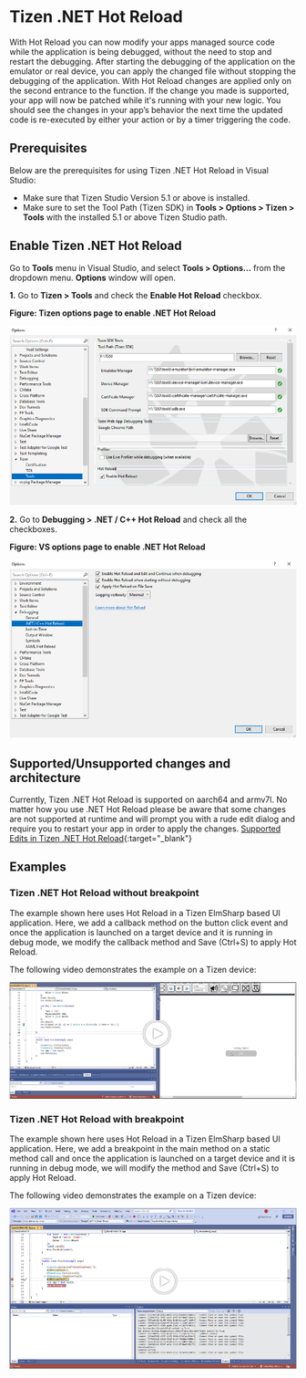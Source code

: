 # Tizen .NET Hot Reload

With Hot Reload you can now modify your apps managed source code while the application is being debugged, without the need to stop and restart the debugging.
After starting the debugging of the application on the emulator or real device, you can apply the changed file without stopping the debugging of the application.
With Hot Reload changes are applied only on the second entrance to the function. If the change you made is supported, your app will now be patched while it's running with your new logic. You should see the changes in your app’s behavior the next time the updated code is re-executed by either your action or by a timer triggering the code.

## Prerequisites

Below are the prerequisites for using Tizen .NET Hot Reload in Visual Studio:

- Make sure that Tizen Studio Version 5.1 or above is installed.
- Make sure to set the Tool Path (Tizen SDK) in **Tools > Options > Tizen > Tools** with the installed 5.1 or above Tizen Studio path.

## Enable Tizen .NET Hot Reload

Go to **Tools** menu in Visual Studio, and select **Tools > Options...** from the dropdown menu. **Options** window will open.

**1.** Go to **Tizen &gt; Tools** and check the **Enable Hot Reload** checkbox.

**Figure: Tizen options page to enable .NET Hot Reload**

![Tizen options page to enable .NET Hot Reload](media/enable_tizen_hotreload.png)

**2.** Go to **Debugging &gt; .NET / C++ Hot Reload** and check all the checkboxes.

**Figure: VS options page to enable .NET Hot Reload**

![Tizen options page to enable .NET Hot Reload](media/enable_vs_hotreload.png)


## Supported/Unsupported changes and architecture
Currently, Tizen .NET Hot Reload is supported on aarch64 and armv7l.
No matter how you use .NET Hot Reload please be aware that some changes are not supported at runtime and will prompt you with a rude edit dialog and require you to restart your app in order to apply the changes. [Supported Edits in Tizen .NET Hot Reload](https://github.com/dotnet/roslyn/blob/main/docs/wiki/EnC-Supported-Edits.md){:target="_blank"}


## Examples

### Tizen .NET Hot Reload without breakpoint

The example shown here uses Hot Reload in a Tizen ElmSharp based UI application.
Here, we add a callback method on the button click event and once the application is launched on a target device and it is running in debug mode, we modify the callback method and Save (Ctrl+S) to apply Hot Reload.

The following video demonstrates the example on a Tizen device:


[![Hotreload Example Video](media/hotreload_without_bp.png)](media/Hotreload_Without_Breakpoint.mp4 "Hot Reload example video without breakpoint")


### Tizen .NET Hot Reload with breakpoint

The example shown here uses Hot Reload in a Tizen ElmSharp based UI application.
Here, we add a breakpoint in the main method on a static method call and once the application is launched on a target device and it is running in debug mode, we will modify the method and Save (Ctrl+S) to apply Hot Reload.

The following video demonstrates the example on a Tizen device:

[![Hotreload Example Video](media/hotreload_with_bp.png)](media/Hotreload_With_Breakpoint.mp4 "Hot Reload example video with breakpoint")